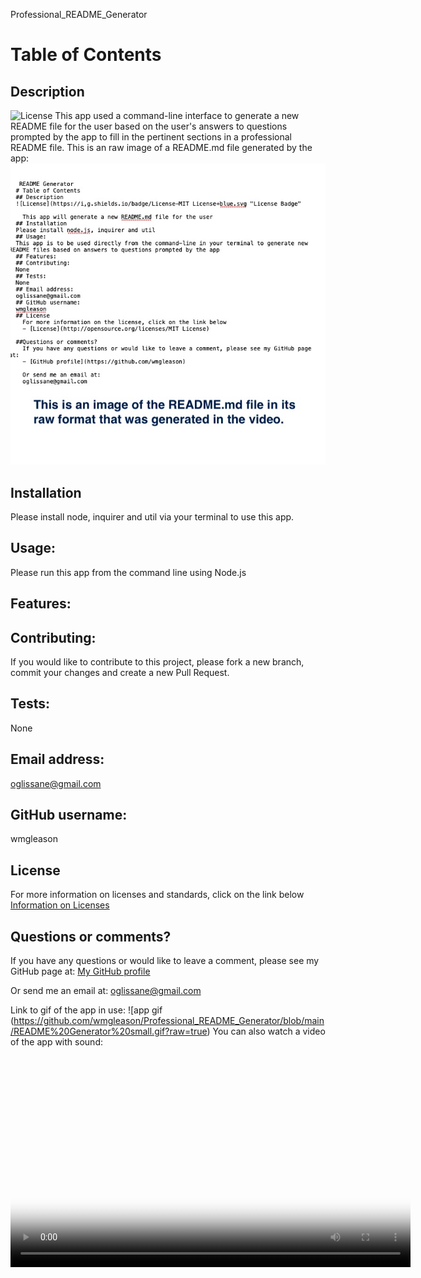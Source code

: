 
Professional_README_Generator
 # Table of Contents
  ## Description
  ![License](https://img.shields.io/badge/license-MIT-blue.svg) 
  This app used a command-line interface to generate a new README file for the user based on the user's answers to questions prompted by the app to fill in the pertinent sections in a professional README file. This is an raw image of a README.md file generated by the app: ![README.md example](https://github.com/wmgleason/Professional_README_Generator/blob/main/Img%20README%20file%20raw.png)
  ## Installation
  Please install node, inquirer and util via your terminal to use this app.
  ## Usage:
  Please run this app from the command line using Node.js
  ## Features:
  
  ## Contributing:
  If you would like to contribute to this project, please fork a new branch, commit your changes and create a new Pull Request.
  ## Tests:
  None
  ## Email address:
  oglissane@gmail.com
  ## GitHub username:
  wmgleason
  ## License
  For more information on licenses and standards, click on the link below
  [Information on Licenses](http://opensource.org/licenses)

  ## Questions or comments?
  If you have any questions or would like to leave a comment, please see my GitHub page at: [My GitHub profile](https://github.com/wmgleason)
  
  Or send me an email at:
  oglissane@gmail.com


  Link to gif of the app in use: ![app gif (https://github.com/wmgleason/Professional_README_Generator/blob/main/README%20Generator%20small.gif?raw=true)
You can also watch a video of the app with sound: <video src="README%20Generator%20small.mov" poster="Img%20README%20file%20raw.png" width="640" height="352" controls preload></video>
